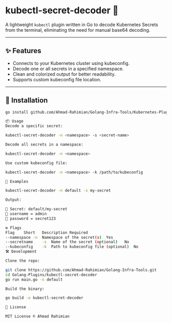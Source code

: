 # kubectl-secret-decoder 🔐

A lightweight `kubectl` plugin written in Go to decode Kubernetes Secrets from the terminal, eliminating the need for manual base64 decoding.

---

## ✨ Features

- Connects to your Kubernetes cluster using kubeconfig.
- Decode one or all secrets in a specified namespace.
- Clean and colorized output for better readability.
- Supports custom kubeconfig file location.

---

## 🚀 Installation

```bash
go install github.com/Ahmad-Rahimian/Golang-Infra-Tools/Kubernetes-Plugins/kubectl-secret-decoder@latest

📦 Usage
Decode a specific secret:

kubectl-secret-decoder -n <namespace> -s <secret-name>

Decode all secrets in a namespace:

kubectl-secret-decoder -n <namespace>

Use custom kubeconfig file:

kubectl-secret-decoder -n <namespace> -k /path/to/kubeconfig

🧪 Examples

kubectl-secret-decoder -n default -s my-secret

Output:

🔐 Secret: default/my-secret
📌 username = admin
📌 password = secret123

⚙️ Flags
Flag	Short	Description	Required
--namespace	-n	Namespace of the secret(s)	Yes
--secretname	-s	Name of the secret (optional)	No
--kubeconfig	-k	Path to kubeconfig file (optional)	No
🛠 Development

Clone the repo:

git clone https://github.com/Ahmad-Rahimian/Golang-Infra-Tools.git
cd Golang-Plugins/kubectl-secret-decoder
go run main.go -n default

Build the binary:

go build -o kubectl-secret-decoder

📄 License

MIT License © Ahmad Rahimian

